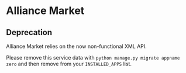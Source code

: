 # Alliance Market

## Deprecation

Alliance Market relies on the now non-functional XML API.

Please remove this service data with `python manage.py migrate appname zero` and then remove from your  `INSTALLED_APPS` list.
